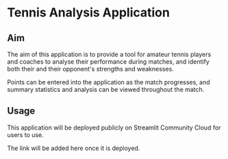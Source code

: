 # Tennis Analysis Application

## Aim

The aim of this application is to provide a tool for amateur tennis players and coaches to analyse their performance during matches, and identify both their and their opponent's strengths and weaknesses.

Points can be entered into the application as the match progresses, and summary statistics and analysis can be viewed throughout the match.

## Usage

This application will be deployed publicly on Streamlit Community Cloud for users to use. 

The link will be added here once it is deployed.

